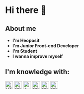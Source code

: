 # Hi there 👋

## About me
- **I'm Heoposit**
- **I'm Junior Front-end Developer**
- **I'm Student**
- **I wanna improve myself**

## I'm knowledge with:
<img src="https://img.shields.io/badge/-HTML-orange" alt="HTML5 logo" title="HTML5" height="25"/> <img src="https://img.shields.io/badge/-CSS3-%23484848" alt="CSS3 logo" title="CSS3" height="25"/> <img src="https://img.shields.io/badge/-JavaScript-%23484848" alt="JavaScript logo" title="JavaScript" height="25"/> <img src="https://img.shields.io/badge/-CSS3-%23484848" alt="CSS3 logo" title="CSS3" height="25"/> <img src="https://img.shields.io/badge/-CSS3-%23484848" alt="CSS3 logo" title="CSS3" height="25"/> <img src="https://img.shields.io/badge/-CSS3-%23484848" alt="CSS3 logo" title="CSS3" height="25"/> 

